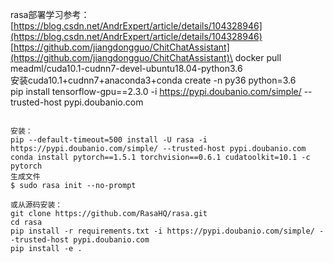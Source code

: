 
rasa部署学习参考：
[https://blog.csdn.net/AndrExpert/article/details/104328946](https://blog.csdn.net/AndrExpert/article/details/104328946) \
[https://github.com/jiangdongguo/ChitChatAssistant](https://github.com/jiangdongguo/ChitChatAssistant)\
docker pull meadml/cuda10.1-cudnn7-devel-ubuntu18.04-python3.6\
安装cuda10.1+cudnn7+anaconda3+conda create -n py36 python=3.6\
pip install tensorflow-gpu==2.3.0 -i  https://pypi.doubanio.com/simple/  --trusted-host pypi.doubanio.com

```shell

安装：
pip --default-timeout=500 install -U rasa -i  https://pypi.doubanio.com/simple/ --trusted-host pypi.doubanio.com
conda install pytorch==1.5.1 torchvision==0.6.1 cudatoolkit=10.1 -c pytorch
生成文件
$ sudo rasa init --no-prompt

或从源码安装：
git clone https://github.com/RasaHQ/rasa.git
cd rasa
pip install -r requirements.txt -i https://pypi.doubanio.com/simple/ --trusted-host pypi.doubanio.com
pip install -e .

```
